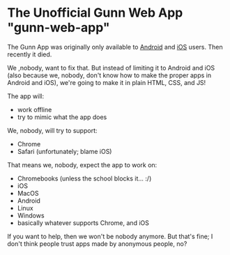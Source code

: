 # The Unofficial Gunn Web App "gunn-web-app"
The Gunn App was originally only available to [Android](https://github.com/RiceCakess/TheGunnApp) and [iOS](https://github.com/xaviloinaz/thegunnapp) users. Then recently it died.

We ,nobody, want to fix that. But instead of limiting it to Android and iOS (also because we, nobody, don't know how to make the proper apps in Android and iOS), we're going to make it in plain HTML, CSS, and JS!

The app will:

- work offline
- try to mimic what the app does

We, nobody, will try to support:

- Chrome
- Safari (unfortunately; blame iOS)

That means we, nobody, expect the app to work on:

- Chromebooks (unless the school blocks it... :/)
- iOS
- MacOS
- Android
- Linux
- Windows
- basically whatever supports Chrome, and iOS

If you want to help, then we won't be nobody anymore. But that's fine; I don't think people trust apps made by anonymous people, no?
